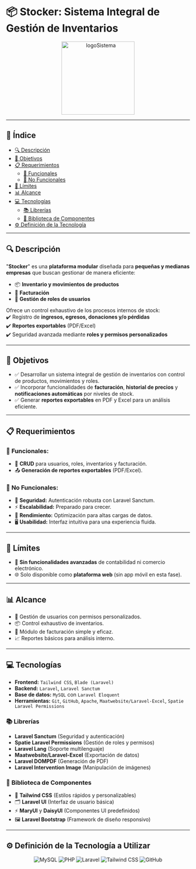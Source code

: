 # 📦 **Stocker: Sistema Integral de Gestión de Inventarios**

<p align="center">
  <img src="/z-Readme/stocker.png" alt="logoSistema" width='200'>
</p>

---

## 📑 **Índice**  
- [🔍 Descripción](#descripcion)  
- [🎯 Objetivos](#objetivos)  
- [📋 Requerimientos](#requerimientos)  
  - [🔧 Funcionales](#funcionales)  
  - [🚀 No Funcionales](#no-funcionales)  
- [📏 Límites](#limites)  
- [📊 Alcance](#alcance)  
- [💻 Tecnologías](#tecnologias)  
  - [📚 Librerías](#librerias)  
  - [🧩 Biblioteca de Componentes](#biblioteca-de-componentes)  
- [⚙️ Definición de la Tecnología](#definicion-de-la-tecnologia-a-utilizar)  

---

## 🔍 <a name="descripcion"></a> **Descripción**  
"**Stocker**" es una **plataforma modular** diseñada para **pequeñas y medianas empresas** que buscan gestionar de manera eficiente:  
- 📦 **Inventario y movimientos de productos**  
- 🧾 **Facturación**  
- 👥 **Gestión de roles de usuarios**  

Ofrece un control exhaustivo de los procesos internos de stock:  
✔️ Registro de **ingresos, egresos, donaciones y/o pérdidas**  
✔️ **Reportes exportables** (PDF/Excel)  
✔️ Seguridad avanzada mediante **roles y permisos personalizados**  

---

## 🎯 <a name="objetivos"></a> **Objetivos**  
- ✅ Desarrollar un sistema integral de gestión de inventarios con control de productos, movimientos y roles.  
- ✅ Incorporar funcionalidades de **facturación**, **historial de precios** y **notificaciones automáticas** por niveles de stock.  
- ✅ Generar **reportes exportables** en PDF y Excel para un análisis eficiente.  

---

## 📋 <a name="requerimientos"></a> **Requerimientos**

### 🔧 <a name="funcionales"></a> **Funcionales:**  
- 🔄 **CRUD** para usuarios, roles, inventarios y facturación.  
- 📤 **Generación de reportes exportables** (PDF/Excel).  

### 🚀 <a name="no-funcionales"></a> **No Funcionales:**  
- 🔐 **Seguridad:** Autenticación robusta con Laravel Sanctum.  
- ⚡ **Escalabilidad:** Preparado para crecer.  
- 🚀 **Rendimiento:** Optimización para altas cargas de datos.  
- 🖥️ **Usabilidad:** Interfaz intuitiva para una experiencia fluida.  

---

## 📏 <a name="limites"></a> **Límites**  
- 🚫 **Sin funcionalidades avanzadas** de contabilidad ni comercio electrónico.  
- 🌐 Solo disponible como **plataforma web** (sin app móvil en esta fase).  

---

## 📊 <a name="alcance"></a> **Alcance**  
- 👥 Gestión de usuarios con permisos personalizados.  
- 📦 Control exhaustivo de inventarios.  
- 🧾 Módulo de facturación simple y eficaz.  
- 📈 Reportes básicos para análisis interno.  

---

## 💻 <a name="tecnologias"></a> **Tecnologías**  
- **Frontend:** `Tailwind CSS`, `Blade (Laravel)`  
- **Backend:** `Laravel`, `Laravel Sanctum`  
- **Base de datos:** `MySQL` con `Laravel Eloquent`  
- **Herramientas:** `Git`, `GitHub`, `Apache`, `Maatwebsite/Laravel-Excel`, `Spatie Laravel Permissions`  

### 📚 <a name="librerias"></a> **Librerías**  
- **Laravel Sanctum** (Seguridad y autenticación)  
- **Spatie Laravel Permissions** (Gestión de roles y permisos)  
- **Laravel Lang** (Soporte multilenguaje)  
- **Maatwebsite/Laravel-Excel** (Exportación de datos)  
- **Laravel DOMPDF** (Generación de PDF)  
- **Laravel Intervention Image** (Manipulación de imágenes)  

### 🧩 <a name="biblioteca-de-componentes"></a> **Biblioteca de Componentes**  
- 🎨 **Tailwind CSS** (Estilos rápidos y personalizables)  
- 🗂️ **Laravel UI** (Interfaz de usuario básica)  
- ⚡ **MaryUI** y **DaisyUI** (Componentes UI predefinidos)  
- 🖼️ **Laravel Bootstrap** (Framework de diseño responsivo)  

---

## ⚙️ <a name="definicion-de-la-tecnologia-a-utilizar"></a> **Definición de la Tecnología a Utilizar**  

<p align="center">  
  <img src="https://img.shields.io/badge/MySQL-00000F?style=for-the-badge&logo=mysql&logoColor=white" alt="MySQL">  
  <img src="https://img.shields.io/badge/PHP-777BB4?style=for-the-badge&logo=php&logoColor=white" alt="PHP">  
  <img src="https://img.shields.io/badge/Laravel-FF2D20?style=for-the-badge&logo=laravel&logoColor=white" alt="Laravel">  
  <img src="https://img.shields.io/badge/Tailwind_CSS-38B2AC?style=for-the-badge&logo=tailwind-css&logoColor=white" alt="Tailwind CSS">  
  <img src="https://img.shields.io/badge/GitHub-100000?style=for-the-badge&logo=github&logoColor=white" alt="GitHub">  
</p>  
